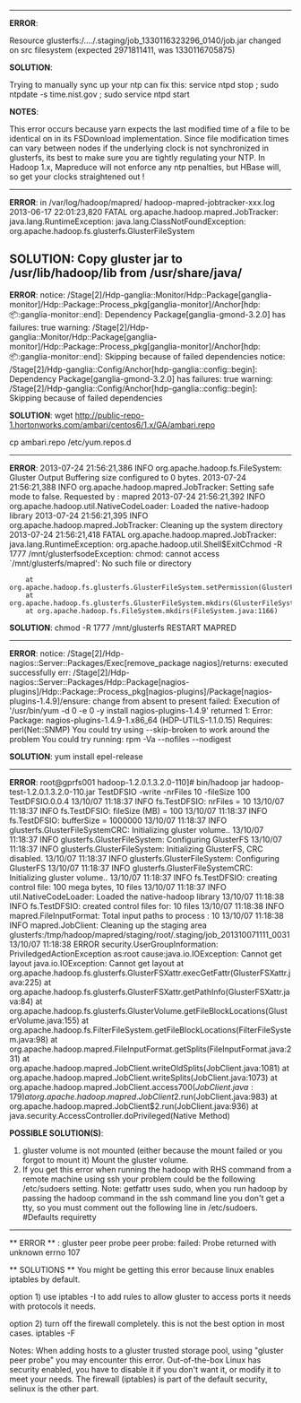 ------------------------------------------------------------
**ERROR**:

Resource glusterfs:/..../.staging/job_1330116323296_0140/job.jar changed on src filesystem (expected 2971811411, was 1330116705875)
 
**SOLUTION**: 

Trying to manually sync up your ntp can fix this: 
service ntpd stop ; sudo ntpdate -s time.nist.gov ; sudo service ntpd start 
 
**NOTES**:

This error occurs because yarn expects the last modified time of a file to be identical on in its FSDownload implementation.  Since file modification times can vary between nodes if the underlying clock is not synchronized in glusterfs, its best to make sure you are tightly regulating your NTP.  In Hadoop 1.x, Mapreduce will not enforce any ntp penalties, but HBase will, so get your clocks straightened out !

------------------------------------------------------------
**ERROR**:
in /var/log/hadoop/mapred/ hadoop-mapred-jobtracker-xxx.log
2013-06-17 22:01:23,820 FATAL org.apache.hadoop.mapred.JobTracker: java.lang.RuntimeException: java.lang.ClassNotFoundException: org.apache.hadoop.fs.glusterfs.GlusterFileSystem
 
**SOLUTION**: Copy gluster jar to /usr/lib/hadoop/lib from /usr/share/java/
--------------------------------
**ERROR**:
notice: /Stage[2]/Hdp-ganglia::Monitor/Hdp::Package[ganglia-monitor]/Hdp::Package::Process_pkg[ganglia-monitor]/Anchor[hdp::package::ganglia-monitor::end]: Dependency Package[ganglia-gmond-3.2.0] has failures: true
warning: /Stage[2]/Hdp-ganglia::Monitor/Hdp::Package[ganglia-monitor]/Hdp::Package::Process_pkg[ganglia-monitor]/Anchor[hdp::package::ganglia-monitor::end]: Skipping because of failed dependencies
notice: /Stage[2]/Hdp-ganglia::Config/Anchor[hdp-ganglia::config::begin]: Dependency Package[ganglia-gmond-3.2.0] has failures: true
warning: /Stage[2]/Hdp-ganglia::Config/Anchor[hdp-ganglia::config::begin]: Skipping because of failed dependencies
 
**SOLUTION**:
wget http://public-repo-1.hortonworks.com/ambari/centos6/1.x/GA/ambari.repo
 
cp ambari.repo /etc/yum.repos.d
 
---------------------------------------------
**ERROR**:
2013-07-24 21:56:21,386 INFO org.apache.hadoop.fs.FileSystem: Gluster Output Buffering size configured to 0 bytes.
2013-07-24 21:56:21,388 INFO org.apache.hadoop.mapred.JobTracker: Setting safe mode to false. Requested by : mapred
2013-07-24 21:56:21,392 INFO org.apache.hadoop.util.NativeCodeLoader: Loaded the native-hadoop library
2013-07-24 21:56:21,395 INFO org.apache.hadoop.mapred.JobTracker: Cleaning up the system directory
2013-07-24 21:56:21,418 FATAL org.apache.hadoop.mapred.JobTracker: java.lang.RuntimeException: org.apache.hadoop.util.Shell$ExitCchmod -R 1777 /mnt/glusterfsodeException: chmod: cannot access `/mnt/glusterfs/mapred': No such file or directory
 
        at org.apache.hadoop.fs.glusterfs.GlusterFileSystem.setPermission(GlusterFileSystem.java:383)
        at org.apache.hadoop.fs.glusterfs.GlusterFileSystem.mkdirs(GlusterFileSystem.java:205)
        at org.apache.hadoop.fs.FileSystem.mkdirs(FileSystem.java:1166)
 
**SOLUTION**:
chmod -R 1777 /mnt/glusterfs
RESTART MAPRED
 
------------------------------------------------------------
**ERROR**:
notice: /Stage[2]/Hdp-nagios::Server::Packages/Exec[remove_package nagios]/returns: executed successfully
err: /Stage[2]/Hdp-nagios::Server::Packages/Hdp::Package[nagios-plugins]/Hdp::Package::Process_pkg[nagios-plugins]/Package[nagios-plugins-1.4.9]/ensure: change from absent to present failed: Execution of '/usr/bin/yum -d 0 -e 0 -y install nagios-plugins-1.4.9' returned 1: Error: Package: nagios-plugins-1.4.9-1.x86_64 (HDP-UTILS-1.1.0.15)
           Requires: perl(Net::SNMP)
You could try using --skip-broken to work around the problem
You could try running: rpm -Va --nofiles --nodigest
 
**SOLUTION**: yum install epel-release
 
------------------------------------------------------------
 
**ERROR**:
root@gprfs001 hadoop-1.2.0.1.3.2.0-110]# bin/hadoop jar hadoop-test-1.2.0.1.3.2.0-110.jar TestDFSIO -write -nrFiles 10 -fileSize 100
TestDFSIO.0.0.4
13/10/07 11:18:37 INFO fs.TestDFSIO: nrFiles = 10
13/10/07 11:18:37 INFO fs.TestDFSIO: fileSize (MB) = 100
13/10/07 11:18:37 INFO fs.TestDFSIO: bufferSize = 1000000
13/10/07 11:18:37 INFO glusterfs.GlusterFileSystemCRC: Initializing gluster volume..
13/10/07 11:18:37 INFO glusterfs.GlusterFileSystem: Configuring GlusterFS
13/10/07 11:18:37 INFO glusterfs.GlusterFileSystem: Initializing GlusterFS,  CRC disabled.
13/10/07 11:18:37 INFO glusterfs.GlusterFileSystem: Configuring GlusterFS
13/10/07 11:18:37 INFO glusterfs.GlusterFileSystemCRC: Initializing gluster volume..
13/10/07 11:18:37 INFO fs.TestDFSIO: creating control file: 100 mega bytes, 10 files
13/10/07 11:18:37 INFO util.NativeCodeLoader: Loaded the native-hadoop library
13/10/07 11:18:38 INFO fs.TestDFSIO: created control files for: 10 files
13/10/07 11:18:38 INFO mapred.FileInputFormat: Total input paths to process : 10
13/10/07 11:18:38 INFO mapred.JobClient: Cleaning up the staging area glusterfs:/tmp/hadoop/mapred/staging/root/.staging/job_201310071111_0031
13/10/07 11:18:38 ERROR security.UserGroupInformation: PriviledgedActionException as:root cause:java.io.IOException: Cannot get layout
java.io.IOException: Cannot get layout
at org.apache.hadoop.fs.glusterfs.GlusterFSXattr.execGetFattr(GlusterFSXattr.java:225)
at org.apache.hadoop.fs.glusterfs.GlusterFSXattr.getPathInfo(GlusterFSXattr.java:84)
at org.apache.hadoop.fs.glusterfs.GlusterVolume.getFileBlockLocations(GlusterVolume.java:155)
at org.apache.hadoop.fs.FilterFileSystem.getFileBlockLocations(FilterFileSystem.java:98)
at org.apache.hadoop.mapred.FileInputFormat.getSplits(FileInputFormat.java:231)
at org.apache.hadoop.mapred.JobClient.writeOldSplits(JobClient.java:1081)
at org.apache.hadoop.mapred.JobClient.writeSplits(JobClient.java:1073)
at org.apache.hadoop.mapred.JobClient.access$700(JobClient.java:179)
at org.apache.hadoop.mapred.JobClient$2.run(JobClient.java:983)
at org.apache.hadoop.mapred.JobClient$2.run(JobClient.java:936)
at java.security.AccessController.doPrivileged(Native Method)
 
 
**POSSIBLE SOLUTION(S)**:
1) gluster volume is not mounted (either because the mount failed or you forgot to mount it)
    Mount the gluster volume.
2) If you get this error when  running the hadoop with RHS command from a remote machine
     using ssh your problem could be the following /etc/sudoers setting. 
     Note: getfattr uses sudo, when you run hadoop by passing the hadoop command in the ssh command line
     you don't get a tty, so you must comment out the following line in /etc/sudoers.
     #Defaults    requiretty


------------------------------------------------------------
 ** ERROR ** : 
gluster peer probe <hostname>
peer probe: failed: Probe returned with unknown errno 107


** SOLUTIONS ** 
You might be getting this error because linux enables iptables by default.

option 1) 
use iptables -I to add rules to allow gluster to access ports it needs with
protocols it needs. 

option 2) 
turn off the firewall completely.  this is not the best option in most cases.
iptables -F  

Notes:
When adding hosts to a gluster trusted storage pool, using "gluster peer probe" you may encounter this error.  Out-of-the-box Linux has security enabled, you have to disable it if you don't want it, or modify it to meet your needs. The firewall (iptables) is part of the default security, selinux is the other part.
